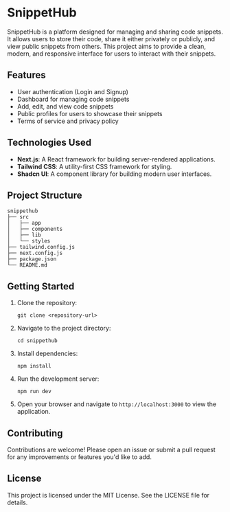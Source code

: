 # SnippetHub

SnippetHub is a platform designed for managing and sharing code snippets. It allows users to store their code, share it either privately or publicly, and view public snippets from others. This project aims to provide a clean, modern, and responsive interface for users to interact with their snippets.

## Features

- User authentication (Login and Signup)
- Dashboard for managing code snippets
- Add, edit, and view code snippets
- Public profiles for users to showcase their snippets
- Terms of service and privacy policy

## Technologies Used

- **Next.js**: A React framework for building server-rendered applications.
- **Tailwind CSS**: A utility-first CSS framework for styling.
- **Shadcn UI**: A component library for building modern user interfaces.

## Project Structure

```
snippethub
├── src
│   ├── app
│   ├── components
│   ├── lib
│   └── styles
├── tailwind.config.js
├── next.config.js
├── package.json
└── README.md
```

## Getting Started

1. Clone the repository:

   ```
   git clone <repository-url>
   ```

2. Navigate to the project directory:

   ```
   cd snippethub
   ```

3. Install dependencies:

   ```
   npm install
   ```

4. Run the development server:

   ```
   npm run dev
   ```

5. Open your browser and navigate to `http://localhost:3000` to view the application.

## Contributing

Contributions are welcome! Please open an issue or submit a pull request for any improvements or features you'd like to add.

## License

This project is licensed under the MIT License. See the LICENSE file for details.
